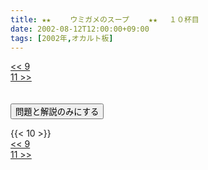 ```yaml
---
title: ★★　 　ウミガメのスープ　 　★★ 　１０杯目
date: 2002-08-12T12:00:00+09:00
tags: [2002年,オカルト板]
---
```

<div class="th_left"><a href="../9"><< 9</a></div>
<div class="th_right"><a href="../11">11 >></a></div>
<br><br>
<script src="../../js/cupsoup.js"></script>
<form>
<input type="button" value="問題と解説のみにする" onClick="toggleCupsoup()">
</form>
{{< 10 >}}
<div class="th_left"><a href="../9"><< 9</a></div>
<div class="th_right"><a href="../11">11 >></a></div>